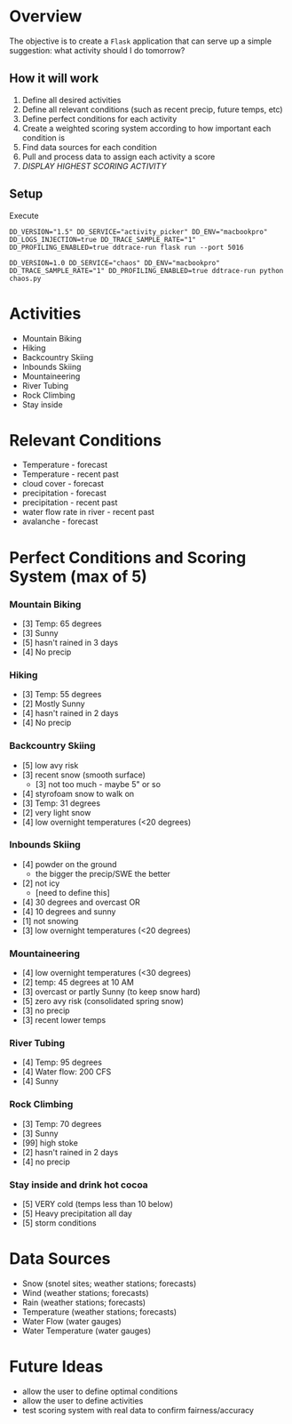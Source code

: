 # Overview
The objective is to create a `Flask` application that can serve up a simple suggestion: what activity should I do tomorrow?

## How it will work
1. Define all desired activities
1. Define all relevant conditions (such as recent precip, future temps, etc)
1. Define perfect conditions for each activity
1. Create a weighted scoring system according to how important each condition is
1. Find data sources for each condition
1. Pull and process data to assign each activity a score
1. *DISPLAY HIGHEST SCORING ACTIVITY*

## Setup
Execute
```
DD_VERSION="1.5" DD_SERVICE="activity_picker" DD_ENV="macbookpro" DD_LOGS_INJECTION=true DD_TRACE_SAMPLE_RATE="1" DD_PROFILING_ENABLED=true ddtrace-run flask run --port 5016
```

```
DD_VERSION=1.0 DD_SERVICE="chaos" DD_ENV="macbookpro" DD_TRACE_SAMPLE_RATE="1" DD_PROFILING_ENABLED=true ddtrace-run python chaos.py
```

# Activities
- Mountain Biking
- Hiking
- Backcountry Skiing
- Inbounds Skiing
- Mountaineering
- River Tubing
- Rock Climbing
- Stay inside

# Relevant Conditions
- Temperature - forecast
- Temperature - recent past
- cloud cover - forecast
- precipitation - forecast
- precipitation - recent past
- water flow rate in river - recent past
- avalanche - forecast

# Perfect Conditions and Scoring System (max of 5)
### Mountain Biking
- [3] Temp: 65 degrees
- [3] Sunny
- [5] hasn't rained in 3 days
- [4] No precip

### Hiking
- [3] Temp: 55 degrees
- [2] Mostly Sunny
- [4] hasn't rained in 2 days
- [4] No precip

### Backcountry Skiing
- [5] low avy risk
- [3] recent snow (smooth surface)
  - [3] not too much - maybe 5" or so
- [4] styrofoam snow to walk on
- [3] Temp: 31 degrees
- [2] very light snow
- [4] low overnight temperatures (<20 degrees)

### Inbounds Skiing
- [4] powder on the ground
  - the bigger the precip/SWE the better
- [2] not icy
  - [need to define this]
- [4] 30 degrees and overcast OR
- [4] 10 degrees and sunny
- [1] not snowing
- [3] low overnight temperatures (<20 degrees)

### Mountaineering
- [4] low overnight temperatures (<30 degrees)
- [2] temp: 45 degrees at 10 AM
- [3] overcast or partly Sunny (to keep snow hard)
- [5] zero avy risk (consolidated spring snow)
- [3] no precip
- [3] recent lower temps


### River Tubing
- [4] Temp: 95 degrees
- [4] Water flow: 200 CFS
- [4] Sunny


### Rock Climbing
- [3] Temp: 70 degrees
- [3] Sunny
- [99] high stoke
- [2] hasn't rained in 2 days
- [4] no precip


### Stay inside and drink hot cocoa
- [5] VERY cold (temps less than 10 below)
- [5] Heavy precipitation all day
- [5] storm conditions

# Data Sources
- Snow (snotel sites; weather stations; forecasts)
- Wind (weather stations; forecasts)
- Rain (weather stations; forecasts)
- Temperature (weather stations; forecasts)
- Water Flow (water gauges)
- Water Temperature (water gauges)

# Future Ideas
- allow the user to define optimal conditions
- allow the user to define activities
- test scoring system with real data to confirm fairness/accuracy
